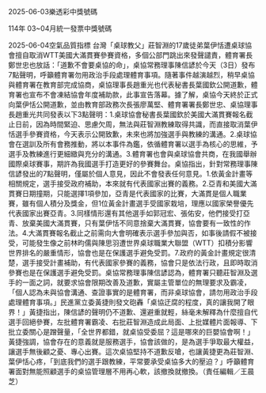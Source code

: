 
2025-06-03樂透彩中獎號碼

                                
114年 03~04月統一發票中獎號碼
                             
2025-06-04空氣品質指標
                              台灣「桌球教父」莊智淵的17歲徒弟葉伊恬遭桌球協會擅自取消WTT美國大滿貫賽參賽資格，多個公部門跳出來發聲譴責，體育署長鄭世忠也放話：「道歉不會要桌協的命」，桌協常務理事陳信諺於今天（3日）發布7點聲明，呼籲體育署勿用政治手段處理體育事項。隨著事件越演越烈，稍早桌協與體育署在教育部完成協商，桌協理事長趙重光也代表秘書長葉國欽公開道歉，體育署也宣布不會凍結協會年度補助款，此事宣告落幕。據了解，桌協今天終於正式向葉伊恬公開道歉，並由教育部政務次長張廖萬堅、體育署署長鄭世忠、桌協理事長趙重光共同發表以下3點聲明：1.桌球協會秘書長葉國欽於美國大滿貫賽報名截止日前，因為時間緊迫、思慮欠周，無法與莊智淵教練取得共識，而直接取消葉伊恬選手參賽資格，今天表示公開致歉，未來也將加強選手與教練的溝通。2.桌球協會在選訓及所有會務推動，將以本事件為鑑，依循體育署以選手為核心的思維，予選手及教練進行更細緻與充分的溝通。3.體育署也會與桌球協會共商，在我國舉辦國際桌球賽事，期許為我國選手打造更好的參賽舞台。桌協指出，針對常務理事陳信諺發出的7點聲明，僅屬於個人意見，因此不會發表任何意見。1.依黃金計畫等相關規定，選手接受政府補助，本來就有代表國家出賽的義務。2.亞青和美國大滿貫賽日期撞期，只能選擇1項參加，亞青是代表國家的比賽，大滿貫是個人職業賽，雖有個人積分及獎金，但1位黃金計畫選手受國家栽培，理應以國家榮譽優先代表國家出賽亞青。3.同樣情形還有其他選手如郭冠宏、張佑安，他們接受打亞青、放棄美國大滿貫賽，只有葉伊恬不同意捨棄大滿貫賽，協會要有一致性的作法。4.大滿貫賽報名截止之前需向大會明確表示選手參加與否，如事後請假不被接受，可能發生像之前林昀儒與陳思羽遭世界桌球職業大聯盟（WTT）扣積分影響世界排名的嚴重情形，協會也是在保護選手避免受罰。7.政府的黃金計畫規定很清楚，選手接受計畫補助，有代表國家參賽的義務，協會只是依法行政，且即時取消參賽也是在保護選手避免受罰。桌協常務理事陳信諺認為，體育署只聽莊智淵及選手的一面之詞，就要求協會限期改善及道歉，實屬主管單位的無理要求及霸凌，「個人認為未與協會溝通、查證事實的是體育署，而非桌球協會，請勿用政治手段處理體育事項。」民進黨立委黃捷則發文砲轟「桌協迂腐的程度，真的讓我開了眼界！」黃捷指出，陳信諺的聲明仍不道歉、還避重就輕，絲毫未解釋為什麼擅自代選手回絕參賽，左批體育署霸凌、右批莊智淵造成此局面、上批媒體片面報導、下批立委關心是蹭聲量，「全世界都錯，就桌協受委屈？這是哪來的巨嬰協會啊！」黃捷強調，協會存在的意義就是服務選手，協會該做的，是為選手爭取最大權益，讓選手無後顧之憂、專心出賽。這次桌協堅持不道歉反嗆，也讓黃捷更為莊智淵、葉伊恬心疼，「到底我們的選手跟教練，平常要承受桌協多大的壓迫？」呼籲體育署面對無能照顧選手的桌協管理層不用再心軟，該撤換就撤換。（責任編輯／王晨芝）